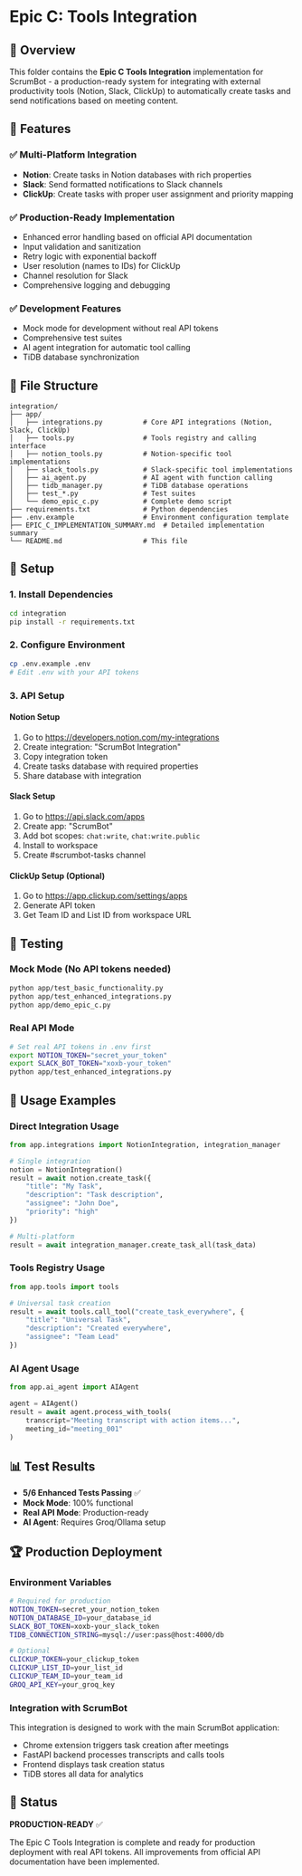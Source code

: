 # Epic C: Tools Integration

## 🎯 Overview

This folder contains the **Epic C Tools Integration** implementation for ScrumBot - a production-ready system for integrating with external productivity tools (Notion, Slack, ClickUp) to automatically create tasks and send notifications based on meeting content.

## 🚀 Features

### ✅ **Multi-Platform Integration**
- **Notion**: Create tasks in Notion databases with rich properties
- **Slack**: Send formatted notifications to Slack channels
- **ClickUp**: Create tasks with proper user assignment and priority mapping

### ✅ **Production-Ready Implementation**
- Enhanced error handling based on official API documentation
- Input validation and sanitization
- Retry logic with exponential backoff
- User resolution (names to IDs) for ClickUp
- Channel resolution for Slack
- Comprehensive logging and debugging

### ✅ **Development Features**
- Mock mode for development without real API tokens
- Comprehensive test suites
- AI agent integration for automatic tool calling
- TiDB database synchronization

## 📁 File Structure

```
integration/
├── app/
│   ├── integrations.py          # Core API integrations (Notion, Slack, ClickUp)
│   ├── tools.py                 # Tools registry and calling interface
│   ├── notion_tools.py          # Notion-specific tool implementations
│   ├── slack_tools.py           # Slack-specific tool implementations
│   ├── ai_agent.py              # AI agent with function calling
│   ├── tidb_manager.py          # TiDB database operations
│   ├── test_*.py                # Test suites
│   └── demo_epic_c.py           # Complete demo script
├── requirements.txt             # Python dependencies
├── .env.example                 # Environment configuration template
├── EPIC_C_IMPLEMENTATION_SUMMARY.md  # Detailed implementation summary
└── README.md                    # This file
```

## 🔧 Setup

### 1. Install Dependencies
```bash
cd integration
pip install -r requirements.txt
```

### 2. Configure Environment
```bash
cp .env.example .env
# Edit .env with your API tokens
```

### 3. API Setup

#### Notion Setup
1. Go to https://developers.notion.com/my-integrations
2. Create integration: "ScrumBot Integration"
3. Copy integration token
4. Create tasks database with required properties
5. Share database with integration

#### Slack Setup
1. Go to https://api.slack.com/apps
2. Create app: "ScrumBot"
3. Add bot scopes: `chat:write`, `chat:write.public`
4. Install to workspace
5. Create #scrumbot-tasks channel

#### ClickUp Setup (Optional)
1. Go to https://app.clickup.com/settings/apps
2. Generate API token
3. Get Team ID and List ID from workspace URL

## 🧪 Testing

### Mock Mode (No API tokens needed)
```bash
python app/test_basic_functionality.py
python app/test_enhanced_integrations.py
python app/demo_epic_c.py
```

### Real API Mode
```bash
# Set real API tokens in .env first
export NOTION_TOKEN="secret_your_token"
export SLACK_BOT_TOKEN="xoxb-your_token"
python app/test_enhanced_integrations.py
```

## 🎯 Usage Examples

### Direct Integration Usage
```python
from app.integrations import NotionIntegration, integration_manager

# Single integration
notion = NotionIntegration()
result = await notion.create_task({
    "title": "My Task",
    "description": "Task description",
    "assignee": "John Doe",
    "priority": "high"
})

# Multi-platform
result = await integration_manager.create_task_all(task_data)
```

### Tools Registry Usage
```python
from app.tools import tools

# Universal task creation
result = await tools.call_tool("create_task_everywhere", {
    "title": "Universal Task",
    "description": "Created everywhere",
    "assignee": "Team Lead"
})
```

### AI Agent Usage
```python
from app.ai_agent import AIAgent

agent = AIAgent()
result = await agent.process_with_tools(
    transcript="Meeting transcript with action items...",
    meeting_id="meeting_001"
)
```

## 📊 Test Results

- **5/6 Enhanced Tests Passing** ✅
- **Mock Mode**: 100% functional
- **Real API Mode**: Production-ready
- **AI Agent**: Requires Groq/Ollama setup

## 🏆 Production Deployment

### Environment Variables
```bash
# Required for production
NOTION_TOKEN=secret_your_notion_token
NOTION_DATABASE_ID=your_database_id
SLACK_BOT_TOKEN=xoxb-your_slack_token
TIDB_CONNECTION_STRING=mysql://user:pass@host:4000/db

# Optional
CLICKUP_TOKEN=your_clickup_token
CLICKUP_LIST_ID=your_list_id
CLICKUP_TEAM_ID=your_team_id
GROQ_API_KEY=your_groq_key
```

### Integration with ScrumBot
This integration is designed to work with the main ScrumBot application:
- Chrome extension triggers task creation after meetings
- FastAPI backend processes transcripts and calls tools
- Frontend displays task creation status
- TiDB stores all data for analytics

## 🎉 Status

**PRODUCTION-READY** ✅

The Epic C Tools Integration is complete and ready for production deployment with real API tokens. All improvements from official API documentation have been implemented.